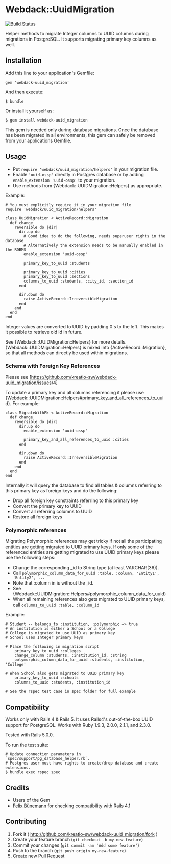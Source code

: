 # Webdack::UuidMigration

[![Build Status](https://travis-ci.org/kreatio-sw/webdack-uuid_migration.svg?branch=master)](https://travis-ci.org/kreatio-sw/webdack-uuid_migration)

Helper methods to migrate Integer columns to UUID columns during migrations in PostgreSQL.
It supports migrating primary key columns as well.

## Installation

Add this line to your application's Gemfile:

    gem 'webdack-uuid_migration'

And then execute:

    $ bundle

Or install it yourself as:

    $ gem install webdack-uuid_migration
    
This gem is needed only during database migrations. 
Once the database has been migrated in all environments, 
this gem can safely be removed from your applications Gemfile.

## Usage

- Put `require 'webdack/uuid_migration/helpers'` in your migration file.
- Enable `'uuid-ossp'` directly in Postgres database or by adding `enable_extension 'uuid-ossp'` to your migration.
- Use methods from {Webdack::UUIDMigration::Helpers} as appropriate.

Example:

    # You must explicitly require it in your migration file
    require 'webdack/uuid_migration/helpers'

    class UuidMigration < ActiveRecord::Migration
      def change
        reversible do |dir|
          dir.up do
            # Good idea to do the following, needs superuser rights in the database
            # Alternatively the extension needs to be manually enabled in the RDBMS
            enable_extension 'uuid-ossp'

            primary_key_to_uuid :students

            primary_key_to_uuid :cities
            primary_key_to_uuid :sections
            columns_to_uuid :students, :city_id, :section_id
          end

          dir.down do
            raise ActiveRecord::IrreversibleMigration
          end
        end
      end
    end

Integer values are converted to UUID by padding 0's to the left. This makes it possible to
retrieve old id in future.

See {Webdack::UUIDMigration::Helpers} for more details. {Webdack::UUIDMigration::Helpers} is mixed
into {ActiveRecord::Migration}, so that all methods can directly be used within migrations.

### Schema with Foreign Key References

Please see [https://github.com/kreatio-sw/webdack-uuid_migration/issues/4]

To update a primary key and all columns referencing it please use
{Webdack::UUIDMigration::Helpers#primary_key_and_all_references_to_uuid}. For example:

```
class MigrateWithFk < ActiveRecord::Migration
  def change
    reversible do |dir|
      dir.up do
        enable_extension 'uuid-ossp'

        primary_key_and_all_references_to_uuid :cities
      end

      dir.down do
        raise ActiveRecord::IrreversibleMigration
      end
    end
  end
end
```

Internally it will query the database to find all tables & columns referring to this primary key as foreign keys
and do the following:

- Drop all foreign key constraints referring to this primary key
- Convert the primary key to UUID
- Convert all referring columns to UUID
- Restore all foreign keys

### Polymorphic references

Migrating Polymorphic references may get tricky if not all the participating entities are getting migrated to
UUID primary keys. If only some of the referenced entities are getting migrated to use UUID primary keys please use the
following steps:

- Change the corresponding <column>_id to String type (at least VARCHAR(36)).
- Call `polymorphic_column_data_for_uuid :table, :column, 'Entity1', 'Entity2', ...`
- Note that :column in is without the _id.
- See {Webdack::UUIDMigration::Helpers#polymorphic_column_data_for_uuid}
- When all remaining references also gets migrated to UUID primary keys, call `columns_to_uuid :table, :column_id`

Example:

    # Student -- belongs_to :institution, :polymorphic => true
    # An institution is either a School or a College
    # College is migrated to use UUID as primary key
    # School uses Integer primary keys

    # Place the following in migration script
        primary_key_to_uuid :colleges
        change_column :students, :institution_id, :string
        polymorphic_column_data_for_uuid :students, :institution, 'College'

    # When School also gets migrated to UUID primary key
        primary_key_to_uuid :schools
        columns_to_uuid :students, :institution_id

    # See the rspec test case in spec folder for full example


## Compatibility

Works only with Rails 4 & Rails 5. It uses Rails4's out-of-the-box UUID support for PostgreSQL. Works with Ruby 1.9.3,
 2.0.0, 2.1.1, and 2.3.0.
 
Tested with Rails 5.0.0.

To run the test suite:

    # Update connection parameters in `spec/support/pg_database_helper.rb`.
    # Postgres user must have rights to create/drop database and create extensions.
    $ bundle exec rspec spec

## Credits

- Users of the Gem
- [Felix Bünemann](https://github.com/felixbuenemann) for checking compatibility with Rails 4.1

## Contributing

1. Fork it ( http://github.com/kreatio-sw/webdack-uuid_migration/fork )
2. Create your feature branch (`git checkout -b my-new-feature`)
3. Commit your changes (`git commit -am 'Add some feature'`)
4. Push to the branch (`git push origin my-new-feature`)
5. Create new Pull Request

